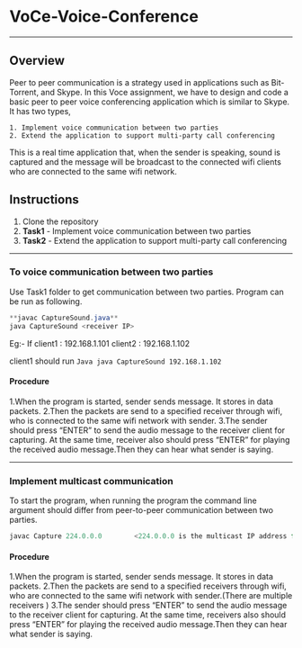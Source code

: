 # VoCe-Voice-Conference

- - - - - 

## Overview

Peer to peer communication is a strategy used in applications such as Bit-Torrent, and Skype. In this Voce assignment, we have to design and code a basic peer to peer voice conferencing application which is similar to Skype. It has two types, 

	1. Implement voice communication between two parties
	2. Extend the application to support multi-party call conferencing

This is a real time application that, when the sender is speaking, sound is captured and the message  will be broadcast to the connected wifi clients who are connected to the same wifi network.

## Instructions

1. Clone the repository
2. **Task1** -  Implement voice communication between two parties
3. **Task2** -  Extend the application to support multi-party call conferencing

------------------------------
### **To voice communication between two parties**

Use Task1 folder to get communication between two parties. Program can be run as following.

```Java
**javac CaptureSound.java**
java CaptureSound <receiver IP>
```
Eg:- If client1 : 192.168.1.101
        client2 : 192.168.1.102 
        
client1 should run 
     ```Java
     java CaptureSound 192.168.1.102
     ```

#### Procedure

1.When the program is started, sender sends message. It stores in data packets.
2.Then the packets are send to a specified receiver through wifi, who is connected to the same wifi network with sender.
3.The sender should press “ENTER” to send the audio message to the receiver client for capturing. At  the same time, receiver also should press “ENTER” for playing the received audio message.Then they can hear what sender is saying.


---------------------

### **Implement multicast communication**

To start the program, when running the program the command line argument should differ from peer-to-peer communication between two parties.

```Java
javac Capture 224.0.0.0        <224.0.0.0 is the multicast IP address for every device connected>
```

#### Procedure

1.When the program is started, sender sends message. It stores in data packets.
2.Then the packets are send to a specified receivers through wifi, who are connected to the same wifi network with sender.(There are multiple receivers )
3.The sender should press “ENTER” to send the audio message to the receiver client for capturing. At  the same time, receivers also should press “ENTER” for playing the received audio message.Then they can hear what sender is saying.










